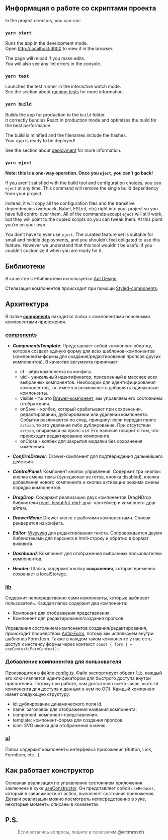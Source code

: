 ## Информация о работе со скриптами проекта

In the project directory, you can run:

### `yarn start`

Runs the app in the development mode.\
Open [http://localhost:3000](http://localhost:3000) to view it in the browser.

The page will reload if you make edits.\
You will also see any lint errors in the console.

### `yarn test`

Launches the test runner in the interactive watch mode.\
See the section about [running tests](https://facebook.github.io/create-react-app/docs/running-tests) for more information.

### `yarn build`

Builds the app for production to the `build` folder.\
It correctly bundles React in production mode and optimizes the build for the best performance.

The build is minified and the filenames include the hashes.\
Your app is ready to be deployed!

See the section about [deployment](https://facebook.github.io/create-react-app/docs/deployment) for more information.

### `yarn eject`

**Note: this is a one-way operation. Once you `eject`, you can’t go back!**

If you aren’t satisfied with the build tool and configuration choices, you can `eject` at any time. This command will remove the single build dependency from your project.

Instead, it will copy all the configuration files and the transitive dependencies (webpack, Babel, ESLint, etc) right into your project so you have full control over them. All of the commands except `eject` will still work, but they will point to the copied scripts so you can tweak them. At this point you’re on your own.

You don’t have to ever use `eject`. The curated feature set is suitable for small and middle deployments, and you shouldn’t feel obligated to use this feature. However we understand that this tool wouldn’t be useful if you couldn’t customize it when you are ready for it.

## Библиотеки
В качестве UI-библиотеки используется [Ant Design](https://ant.design/components/overview/).

Стилизация компонентов происходит при помощи [Styled-components](https://styled-components.com/docs).

## Архитектура
В папке [**components**](src/components) находится папка с компонентами основными компонентами приложения.
### [components](src/components/components)
* ***ComponentsTemplate***: Представляет собой компонент-обертку, которая создает единую форму для всех 
шаблонов-компонентов (компоненты-формы для создания/редактирования пропсов других компонентов). В качестве аргумента принимает 
  - id  - айди компонента из конфига.
  - uid - уникальный идентификатор, присвоенный в массиве всех выбранных компонентов. Необходим для идентифицирования компонентов, т.к. имеется возможность добавлять одинаковые компоненты.
  - visible - т.к это [Drawer-компонент](https://ant.design/components/drawer/), мы управляем его состоянием отображения.
  - onSave - колбек, который срабатывает при сохранении, редактировании, дублировании или удалении компонента. 
    События различаются по след. принципу: если передан пропс `action`, то это удаление либо дублирование. 
    При отсутствии `action`, опираемся на пропс `uid`. Его наличие говорит о том, что происходит редактирование компонента.
  - onClose - колбек для закрытия модалки без сохранения изменений.
    
* ***ConfirmDrawer***: Drawer-компонент для подтверждения дальнейшего действия.
* ***ControlPanel***: Компонент кнопок управления. Содержит три кнопки: кнопка смены темы (функционал не готов, кнопка disabled), 
  кнопка добавления нового компонента и кнопка активации режима смены порядка компонентов.
  
* ***DragDrop***: Содержит реализацию двух компонентов DragNDrop библиотеки [react-beautiful-dnd](https://github.com/atlassian/react-beautiful-dnd):
драг-контейнер и компонент драг-айтем.

* ***DrawerMenu***: Drawer-меню с рабочими компонентами. Список рендерится из конфига.
* ***Editor***: [Wysywig](https://www.npmjs.com/package/react-draft-wysiwyg) для редактирования текста. Сопровождается двумя библиотеками для парсинга
в html-строку и обратно в формат визивига.
  
* ***Dashboard***: Компонент для отображения выбранных пользователем компонентов.
* ***Header***: Шапка, содержит кнопку **сохранения**, которая временно сохраняет в localStorage.

### [lib](src/components/lib)
Содержит непосредственно сами компоненты, которые выбирает пользователь. Каждая папка содержит
два компонента:
* Компонент для отображения представления.
* Компонент для редактирования/создания пропсов.

Управления состоянием компонентов создания/редактирования, происходит посредством [Antd-Form](https://ant.design/components/form/),
потому мы используем внутри шаблонов Form.Item. 
Также в каждом таком компоненте у нас есть доступ к инстансу формы через контекст `const { form } = useContext(FormContext);`

### Добавление компонентов для пользователя
Производится в файле [config.ts](src/components/lib/config.ts). Файл экспортирует объект `lib`, 
каждый его ключ является идентификатором для быстрого доступа внутри приложения. 
Потому при работе, нам достаточно всего-лишь знать `id` компонента для доступа к данным о нем по O(1).
Каждый компонент имеет следующую структуру: 

* id: дублирование динамического поля id.
* name: заголовок для отображения названия компонента.
* component: компонент-представления.
* template: компонент-форма для создания пропсов.
* icon: SVG иконка для отображения в меню.

### [ui](src/components/ui)
Папка содержит компоненты интерфейса приложения (Button, Link, FormItem, etc...). 

## Как работает конструктор
Основная реализация по управлению состоянием приложения заключена в хуке [useConstructor](src/components/useConstructor.ts). 
Он представляет собой `useReducer`, который в зависимости от action, выполняет состояния приложения.
Детали реализации можно посмотреть непосредственно в хуке, некоторые моменты описаны в комментах.

## P.S.
> Если остались вопросы, пишите в телеграмм **@artmrsvch**
